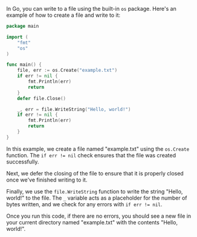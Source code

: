 In Go, you can write to a file using the built-in `os` package. Here's an example of how to create a file and write to it:

```go
package main

import (
    "fmt"
    "os"
)

func main() {
    file, err := os.Create("example.txt")
    if err != nil {
        fmt.Println(err)
        return
    }
    defer file.Close()

    _, err = file.WriteString("Hello, world!")
    if err != nil {
        fmt.Println(err)
        return
    }
}
```

In this example, we create a file named "example.txt" using the `os.Create` function. The `if err != nil` check ensures that the file was created successfully.

Next, we defer the closing of the file to ensure that it is properly closed once we've finished writing to it.

Finally, we use the `file.WriteString` function to write the string "Hello, world!" to the file. The `_` variable acts as a placeholder for the number of bytes written, and we check for any errors with `if err != nil`. 

Once you run this code, if there are no errors, you should see a new file in your current directory named "example.txt" with the contents "Hello, world!".